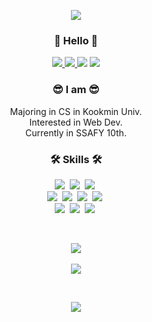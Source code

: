 <p align="center">
  <img src="https://capsule-render.vercel.app/api?type=soft&color=auto&height=150&section=header&text=MinJeongKim&fontSize=70&animation=twinkling" />

<h3 align="center">🤗 Hello 🤗</h3>
<p align="center">
  <a href="https://solved.ac/minjj0905"><img src="http://mazassumnida.wtf/api/mini/generate_badge?boj=minjj0905" /> </a>
  <a href="https://velog.io/@minjj0905"><img src="https://img.shields.io/badge/-minjj0905-%2320C997?style=flat&logo=Vimeo&logoColor=white" /> </a>
  <a href="https://www.instagram.com/__min.jj/"><img src="https://img.shields.io/badge/Instagram-E4405F?style=flat&logo=Instagram&logoColor=white&link=https://www.instagram.com/__min.jj/"/></a>
  <a href="mailto:minjj0905@daum.net"><img src="https://img.shields.io/badge/Email-d14836?style=flat&logo=Gmail&logoColor=white&link=minjj0905@daum.net"/></a>
</p>

<h3 align="center">😎 I am 😎</h3>
<p align="center">Majoring in CS in Kookmin Univ.<br/>Interested in Web Dev.<br/>Currently in SSAFY 10th.</p>


<h3 align="center">🛠 Skills 🛠</h3>
<p align="center">
  <img src="https://img.shields.io/badge/Javascript-ffb13b?style=flat-square&logo=javascript&logoColor=white"/>&nbsp
  <img src="https://img.shields.io/badge/Typescript-3178C6?style=flat-square&logo=typescript&logoColor=white"/>&nbsp
  <img src="https://img.shields.io/badge/React-61DAFB?style=flat-square&logo=react&logoColor=black"/>&nbsp
  <br />
  <img src="https://img.shields.io/badge/ReactQuery-ff4154?style=flat-square&logo=ReactQuery&logoColor=white"/>&nbsp
  <img src="https://img.shields.io/badge/Redux-764ABC?style=flat-square&logo=redux&logoColor=white"/>&nbsp
  <img src="https://img.shields.io/badge/styled--components-db7093?style=flat-square&logo=styled-components&logoColor=white"/>&nbsp
  <img src="https://img.shields.io/badge/StoryBook-FF4785?style=flat-square&logo=Storybook&logoColor=white"/>&nbsp
  <br />
  <img src="https://img.shields.io/badge/Python-3766AB?style=flat-square&logo=Python&logoColor=white"/>&nbsp 
  <img src="https://img.shields.io/badge/Django-092E20?style=flat-square&logo=Django&logoColor=white"/>&nbsp 
  <img src="https://img.shields.io/badge/Amazon_AWS-232f3e?style=flat-square&logo=AmazonAWS&logoColor=white"/>&nbsp 
</p>

<br/>

<p align="center">
  <img src="https://github-readme-stats.vercel.app/api?username=minjj0905" />
  <br/>
  <br/>
  <a href="https://velog-readme-stats.vercel.app/api/redirect?name=minjj0905"><img src="https://velog-readme-stats.vercel.app/api?name=minjj0905" /> </a>
</p>
<br/>

<p align="center">
  <a href="https://hits.seeyoufarm.com"><img src="https://hits.seeyoufarm.com/api/count/incr/badge.svg?url=https%3A%2F%2Fgithub.com%2Fminjj0905&count_bg=%23ED6DA3&title_bg=%2386757E&icon=github.svg&icon_color=%23E1DEDE&title=hits&edge_flat=false"/></a>
</p>

<p/>
